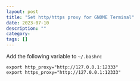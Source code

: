 ```yaml
---
layout: post
title: "Set http/https proxy for GNOME Terminal"
date: 2023-07-10
description: ""
category: 
tags: []
---
```


Add the following variable to `~/.bashrc`

```
export http_proxy="http://127.0.0.1:12333"
export https_proxy="http://127.0.0.1:12333"
```
